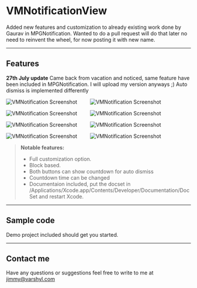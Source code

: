 VMNotificationView
=====================


 Added new features and customization to already existing work done by Gaurav in MPGNotification.
 Wanted to do a pull request will do that later no need to reinvent the wheel, for now posting it with new name.

----------

Features
---------

**27th July update** Came back from vacation and noticed, same feature have been included in MPGNotification. I will upload my version anyways ;) 
Auto dismiss is implemented differently

![VMNotification Screenshot](http://i62.tinypic.com/so1r4p.png)&nbsp; &nbsp; &nbsp; &nbsp; &nbsp;![VMNotification Screenshot](http://i58.tinypic.com/2vkyot5.png)
			 
![VMNotification Screenshot](http://i57.tinypic.com/244z4pe.png)&nbsp; &nbsp; &nbsp; &nbsp; &nbsp;![VMNotification Screenshot](http://i62.tinypic.com/33njeht.png)

![VMNotification Screenshot](http://i57.tinypic.com/k3kdms.png)&nbsp; &nbsp; &nbsp; &nbsp; &nbsp;![VMNotification Screenshot](http://i58.tinypic.com/eioyu9.png)

![VMNotification Screenshot](http://i60.tinypic.com/4p6vm.png)&nbsp; &nbsp; &nbsp; &nbsp; &nbsp;![VMNotification Screenshot](http://i62.tinypic.com/2yx3r5j.png)



> **Notable features:**
> 
> - Full customization option.
> - Block based.
> - Both buttons can show countdown for auto dismiss
> - Countdown time can be changed
> - Documentaion included, put the docset in /Applications/Xcode.app/Contents/Developer/Documentation/DocSet and restart Xcode.



----------


Sample code
---------------

Demo project included should get you started.



----------


Contact me
---------------

Have any questions or suggestions feel free to write to me at jimmy@varshyl.com